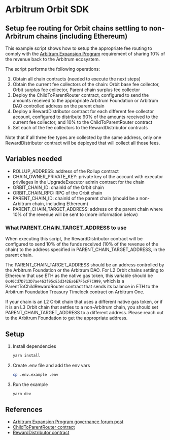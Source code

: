 # Arbitrum Orbit SDK

## Setup fee routing for Orbit chains settling to non-Arbitrum chains (including Ethereum)

This example script shows how to setup the appropriate fee routing to comply with the [Arbitrum Expansion Program](https://forum.arbitrum.foundation/t/the-arbitrum-expansion-program-and-developer-guild/20722) requirement of sharing 10% of the revenue back to the Arbitrum ecosystem.

The script performs the following operations:

1. Obtain all chain contracts (needed to execute the next steps)
2. Obtain the current fee collectors of the chain: Orbit base fee collector, Orbit surplus fee collector, Parent chain surplus fee collector
3. Deploy the ChildToParentRouter contract, configured to send the amounts received to the appropriate Arbitrum Foundation or Arbitrum DAO controlled address on the parent chain
4. Deploy a RewardDistributor contract for each different fee collector account, configured to distribute 90% of the amounts received to the current fee collector, and 10% to the ChildToParentRouter contract
5. Set each of the fee collectors to the RewardDistributor contracts

Note that if all three fee types are collected by the same address, only one RewardDistributor contract will be deployed that will collect all those fees.

## Variables needed

- ROLLUP_ADDRESS: address of the Rollup contract
- CHAIN_OWNER_PRIVATE_KEY: private key of the account with executor privileges in the UpgradeExecutor admin contract for the chain
- ORBIT_CHAIN_ID: chainId of the Orbit chain
- ORBIT_CHAIN_RPC: RPC of the Orbit chain
- PARENT_CHAIN_ID: chainId of the parent chain (should be a non-Arbitrum chain, including Ethereum)
- PARENT_CHAIN_TARGET_ADDRESS: address on the parent chain where 10% of the revenue will be sent to (more information below)

### What PARENT_CHAIN_TARGET_ADDRESS to use

When executing this script, the RewardDistributor contract will be configured to send 10% of the funds received (10% of the revenue of the chain) to the address specified in PARENT_CHAIN_TARGET_ADDRESS, in the parent chain.

The PARENT_CHAIN_TARGET_ADDRESS should be an address controlled by the Arbitrum Foundation or the Arbitrum DAO. For L2 Orbit chains settling to Ethereum that use ETH as the native gas token, this variable should be `0x40Cd7D713D7ae463f95cE5d342Ea6E7F5cF7C999`, which is a ParentToChildRewardRouter contract that sends its balance in ETH to the Arbitrum Foundation Treasury Timelock contract on Arbitrum One.

If your chain is an L2 Orbit chain that uses a different native gas token, or if it is an L3 Orbit chain that settles to a non-Arbitrum chain, you should set PARENT_CHAIN_TARGET_ADDRESS to a different address. Please reach out to the Arbitrum Foundation to get the appropriate address.

## Setup

1. Install dependencies

   ```bash
   yarn install
   ```

2. Create .env file and add the env vars

   ```bash
   cp .env.example .env
   ```

3. Run the example
   ```bash
   yarn dev
   ```

## References

- [Arbitrum Expansion Program governance forum post](https://forum.arbitrum.foundation/t/the-arbitrum-expansion-program-and-developer-guild/20722)
- [ChildToParentRouter contract](https://github.com/OffchainLabs/fund-distribution-contracts/blob/main/src/FeeRouter/ChildToParentRewardRouter.sol)
- [RewardDistributor contract](https://github.com/OffchainLabs/fund-distribution-contracts/blob/main/src/RewardDistributor.sol)
